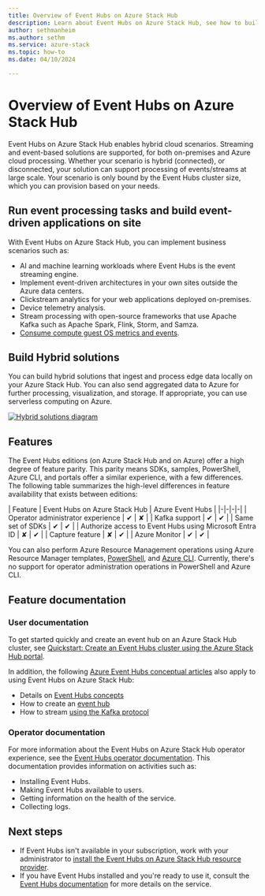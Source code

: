 ```yaml
---
title: Overview of Event Hubs on Azure Stack Hub
description: Learn about Event Hubs on Azure Stack Hub, see how to build hybrid solutions, and compare features of Azure Event Hubs and Event Hubs on Azure Stack Hub. 
author: sethmanheim
ms.author: sethm
ms.service: azure-stack
ms.topic: how-to
ms.date: 04/10/2024

---
```


# Overview of Event Hubs on Azure Stack Hub

Event Hubs on Azure Stack Hub enables hybrid cloud scenarios. Streaming and event-based solutions are supported, for both on-premises and Azure cloud processing. Whether your scenario is hybrid (connected), or disconnected, your solution can support processing of events/streams at large scale. Your scenario is only bound by the Event Hubs cluster size, which you can provision based on your needs.

## Run event processing tasks and build event-driven applications on site

With Event Hubs on Azure Stack Hub, you can implement business scenarios such as:

- AI and machine learning workloads where Event Hubs is the event streaming engine.
- Implement event-driven architectures in your own sites outside the Azure data centers.
- Clickstream analytics for your web applications deployed on-premises.
- Device telemetry analysis.
- Stream processing with open-source frameworks that use Apache Kafka such as Apache Spark, Flink, Storm, and Samza.
- [Consume compute guest OS metrics and events](azure-stack-metrics-monitor.md).

## Build Hybrid solutions

You can build hybrid solutions that ingest and process edge data locally on your Azure Stack Hub. You can also send aggregated data to Azure for further processing, visualization, and storage. If appropriate, you can use serverless computing on Azure.

[![Hybrid solutions diagram](media/event-hubs-overview/hybrid-architecture-ehoash.png)](media/event-hubs-overview/hybrid-architecture-ehoash.png#lightbox)

## Features

The Event Hubs editions (on Azure Stack Hub and on Azure) offer a high degree of feature parity. This parity means SDKs, samples, PowerShell, Azure CLI, and portals offer a similar experience, with a few differences. The following table summarizes the high-level differences in feature availability that exists between editions:  

| Feature | Event Hubs on Azure Stack Hub | Azure Event Hubs |
|-|-|-|-|
| Operator administrator experience | ✔ | ✘ |
| Kafka support | ✔ | ✔ |
| Same set of SDKs | ✔ | ✔ |
| Authorize access to Event Hubs using Microsoft Entra ID | ✘ | ✔ |
| Capture feature | ✘ | ✔ |
| Azure Monitor | ✔ | ✔ |

You can also perform Azure Resource Management operations using Azure Resource Manager templates, [PowerShell](/powershell/module/Az.eventhub/), and [Azure CLI](/cli/azure/eventhubs/eventhub/). Currently, there's no support for operator administration operations in PowerShell and Azure CLI.

## Feature documentation

### User documentation

To get started quickly and create an event hub on an Azure Stack Hub cluster, see [Quickstart: Create an Event Hubs cluster using the Azure Stack Hub portal](event-hubs-quickstart-cluster-portal.md).

In addition, the following [Azure Event Hubs conceptual articles](/azure/event-hubs/) also apply to using Event Hubs on Azure Stack Hub:

- Details on [Event Hubs concepts](/azure/event-hubs/event-hubs-features)
- How to create an [event hub](/azure/event-hubs/event-hubs-create#create-an-event-hub)
- How to stream [using the Kafka protocol](/azure/event-hubs/event-hubs-quickstart-kafka-enabled-event-hubs)

### Operator documentation

For more information about the Event Hubs on Azure Stack Hub operator experience, see the [Event Hubs operator documentation](../operator/event-hubs-rp-overview.md). This documentation provides information on activities such as:

- Installing Event Hubs.
- Making Event Hubs available to users.
- Getting information on the health of the service.
- Collecting logs.

## Next steps

- If Event Hubs isn't available in your subscription, work with your administrator to [install the Event Hubs on Azure Stack Hub resource provider](../operator/event-hubs-rp-overview.md).
- If you have Event Hubs installed and you're ready to use it, consult the [Event Hubs documentation](/azure/event-hubs/event-hubs-about) for more details on the service.
